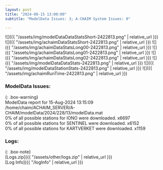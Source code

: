 ```yaml
---
layout: post
title: "2024-08-15 13:00:00"
subtitle: "ModelData Issues: 3; A-CHAIM System Issues: 0"

---
```


![]({{ "/assets/img/modelDataDataStatsShort-2422813.png" | relative_url }})
![]({{ "/assets/img/achaimDataStatsShort-2422813.png" | relative_url }})
![]({{ "/assets/img/achaimDataStatsLong00-2422813.png" | relative_url }})
![]({{ "/assets/img/achaimDataStatsLong01-2422813.png" | relative_url }})
![]({{ "/assets/img/achaimDataStatsLong02-2422813.png" | relative_url }})
![]({{ "/assets/img/modelDataDataStats-2422813.png" | relative_url }})
![]({{ "/assets/img/modelDataStationStats-2422813.png" | relative_url }})
![]({{ "/assets/img/achaimRunTime-2422813.png" | relative_url }})


### ModelData Issues:  
  
{: .box-warning}  
 ModelData report for 15-Aug-2024 13:15:09   
 /home/chaim/ACHAIM_SERVER/A-CHAIM/modelData/2024/228/13/modelData.mat   
 0% of all possible stations for IONO were downloaded. x6697   
 0% of all possible stations for SENTINEL were downloaded. x6152   
 0% of all possible stations for KARTVERKET were downloaded. x1159   
  


### Logs:  
  
{: .box-note}  
[Logs.zip]({{ "/assets/other/logs.zip" | relative_url }})  
[Log Info]({{ "/logInfo" | relative_url }})  
